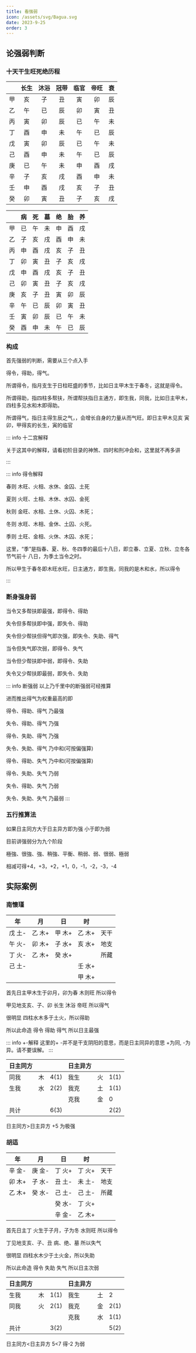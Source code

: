 ```yaml
---
title: 看强弱
icon: /assets/svg/Bagua.svg
date: 2023-9-25
order: 3
---
```


## 论强弱判断

### 十天干生旺死绝历程

|     | 长生 | 沐浴 | 冠带 | 临官 | 帝旺 | 衰  |
| :-: | :--: | :--: | :--: | :--: | :--: | :-: |
| 甲  |  亥  |  子  |  丑  |  寅  |  卯  | 辰  |
| 乙  |  午  |  已  |  辰  |  卯  |  寅  | 丑  |
| 丙  |  寅  |  卯  |  辰  |  已  |  午  | 未  |
| 丁  |  酉  |  申  |  未  |  午  |  已  | 辰  |
| 戊  |  寅  |  卯  |  辰  |  已  |  午  | 未  |
| 己  |  酉  |  申  |  未  |  午  |  已  | 辰  |
| 庚  |  已  |  午  |  未  |  申  |  酉  | 戌  |
| 辛  |  子  |  亥  |  戌  |  酉  |  申  | 未  |
| 壬  |  申  |  酉  |  戌  |  亥  |  子  | 丑  |
| 癸  |  卯  |  寅  |  丑  |  子  |  亥  | 戌  |

|     | 病  | 死  | 墓  | 绝  | 胎  | 养  |
| :-: | :-: | :-: | :-: | :-: | :-: | :-: |
| 甲  | 已  | 午  | 未  | 申  | 酉  | 戌  |
| 乙  | 子  | 亥  | 戌  | 酉  | 申  | 未  |
| 丙  | 申  | 酉  | 戌  | 亥  | 子  | 丑  |
| 丁  | 卯  | 寅  | 丑  | 子  | 亥  | 戌  |
| 戊  | 申  | 酉  | 戌  | 亥  | 子  | 丑  |
| 己  | 卯  | 寅  | 丑  | 子  | 亥  | 戌  |
| 庚  | 亥  | 子  | 丑  | 寅  | 卯  | 辰  |
| 辛  | 午  | 已  | 辰  | 卯  | 寅  | 丑  |
| 壬  | 寅  | 卯  | 辰  | 已  | 午  | 未  |
| 癸  | 酉  | 申  | 未  | 午  | 已  | 辰  |

### 构成

首先强弱的判断，需要从三个点入手

得令，得助，得气。

所谓得令，指月支生于日柱旺盛的季节，比如日主甲木生于春冬，这就是得令。

所谓得助，指四柱多帮扶，所谓帮扶指日主通方，即生我，同我，比如日主甲木，四柱多见水和木即得助。

所谓得气，指日主得生辰之气，，会增长自身的力量从而气旺。即日主甲木见亥 寅 卯，甲得亥的长生，寅的临官

::: info 十二宫解释

关于这其中的解释，请看初阶目录的神煞、四时和刑冲会和，这里就不再多讲

:::

::: info 得令解释

春则 木旺、火相、水休、金囚、土死

夏则 火旺、土相、木休、水囚、金死

秋则 金旺、水相、土休、火囚、木死；

冬则 水旺、木相、金休、土囚、火死。

季则 土旺、金相、火休、木囚、水死；

这里，“季”是指春、夏、秋、冬四季的最后十八日，即立春、立夏、立秋、立冬各节气前十 八日，为季土当令之时。

所以甲生于春冬即木旺水旺，日主通方，即生我，同我的是木和水，所以得令

:::

### 断身强身弱

当令又多帮扶即最强，即得令、得助

失令但多帮扶即中强，即失令、得助

失令但少帮扶但得气即次强，即失令、失助、得气

当令但失气即次弱，即得令、失气

当令但少帮扶即中弱，即得令、失助

失令又少帮扶即最弱，即失令、失助

::: info 断强弱
以上乃千里中的断强弱可经推算

进而推出得气为权重最高的即

得令、得助、得气 乃最强

失令、得助、得气 乃强

得令、失助、得气 乃强

失令、失助、得气 乃中和(可按偏强算)

得令、得助、失气 乃中和(可按偏强算)

得令、失助、失气 乃弱

失令、得助、失气 乃弱

失令、失助、失气 乃最弱
:::

### 五行推算法

如果日主同方大于日主异方即为强 小于即为弱

目前讲强弱分为九个阶段

極強、很強、強、稍強、平衡、稍弱、弱、很弱、極弱

相减可得+4，+3，+2，+1，0，-1，-2，-3，-4

## 实际案例

### 南懷瑾

|   年   |   月   |   日   |   时   |      |
| :----: | :----: | :----: | :----: | :--: |
| 戊 土- | 乙 木+ | 甲 木+ | 乙 木+ | 天干 |
| 午 火- | 卯 木+ | 子 水+ | 亥 水+ | 地支 |
| 丁 火- | 乙 木+ | 癸 水+ |        | 所藏 |
| 己 土- |        |        | 壬 水+ |      |
|        |        |        | 甲 木+ |      |

首先日主甲木生于卯月，卯为春 木则旺 所以得令

甲见地支亥、子、卯 长生 沐浴 帝旺 所以得气

很明显 四柱水木多于土火，所以得助

所以此命造 得令 得助 得气 所以日主最强

::: info +-解释
这里的+ -并不是干支阴阳的意思，而是日主同异的意思 +为同, -为异。请不要误解。
:::

| 日主同方 |     |      | 日主异方 |     |      |
| -------- | :-: | ---- | -------- | :-: | ---- |
| 同我     | 木  | 4(1) | 我生     | 火  | 1(1) |
| 生我     | 水  | 2(2) | 我克     | 土  | 1(1) |
|          |     |      | 克我     | 金  | 0    |
| 共计     |     | 6(3) |          |     | 2(2) |

日主同方>日主异方 +5 为极强

### 胡适

|   年   |   月   |   日   |   时   |      |
| :----: | :----: | :----: | :----: | :--: |
| 辛 金- | 庚 金- | 丁 火+ | 丁 火+ | 天干 |
| 卯 木+ | 子 水- | 丑 土- | 未 土- | 地支 |
| 乙 木+ | 癸 水- | 己 土- | 己 土- | 所藏 |
|        |        | 癸 水- | 丁 火+ |      |
|        |        | 辛 金- | 乙 木+ |      |

首先日主丁 火生于子月，子为冬 水则旺 所以得令

丁见地支亥、子、丑 病、绝、墓 所以失气

很明显 四柱水木少于土火金，所以失助

所以此命造 得令 失助 失气 所以日主次弱

| 日主同方 |     |      | 日主异方 |     |      |
| -------- | :-: | ---- | -------- | :-: | ---- |
| 生我     | 木  | 1(1) | 我生     | 土  | 2    |
| 同我     | 火  | 2(1) | 我克     | 金  | 2(1) |
|          |     |      | 克我     | 水  | 1(1) |
| 共计     |     | 3(2) |          |     | 5(2) |

日主同方<日主异方 5<7 得-2 为弱
